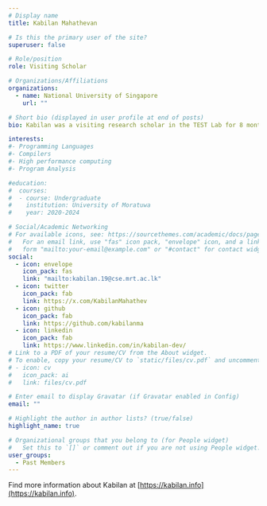 ```yaml
---
# Display name
title: Kabilan Mahathevan

# Is this the primary user of the site?
superuser: false

# Role/position
role: Visiting Scholar

# Organizations/Affiliations
organizations:
  - name: National University of Singapore
    url: ""

# Short bio (displayed in user profile at end of posts)
bio: Kabilan was a visiting research scholar in the TEST Lab for 8 months.

interests:
#- Programming Languages
#- Compilers
#- High performance computing
#- Program Analysis

#education:
#  courses:
#  - course: Undergraduate
#    institution: University of Moratuwa
#    year: 2020-2024

# Social/Academic Networking
# For available icons, see: https://sourcethemes.com/academic/docs/page-builder/#icons
#   For an email link, use "fas" icon pack, "envelope" icon, and a link in the
#   form "mailto:your-email@example.com" or "#contact" for contact widget.
social:
  - icon: envelope
    icon_pack: fas
    link: "mailto:kabilan.19@cse.mrt.ac.lk"
  - icon: twitter
    icon_pack: fab
    link: https://x.com/KabilanMahathev
  - icon: github
    icon_pack: fab
    link: https://github.com/kabilanma
  - icon: linkedin
    icon_pack: fab
    link: https://www.linkedin.com/in/kabilan-dev/
# Link to a PDF of your resume/CV from the About widget.
# To enable, copy your resume/CV to `static/files/cv.pdf` and uncomment the lines below.
# - icon: cv
#   icon_pack: ai
#   link: files/cv.pdf

# Enter email to display Gravatar (if Gravatar enabled in Config)
email: ""

# Highlight the author in author lists? (true/false)
highlight_name: true

# Organizational groups that you belong to (for People widget)
#   Set this to `[]` or comment out if you are not using People widget.
user_groups:
  - Past Members
---
```


Find more information about Kabilan at [https://kabilan.info](https://kabilan.info).
